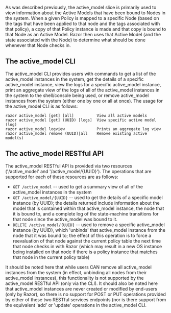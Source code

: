 As was described previously, the active_model slice is primarily used to view information about the Active Models that have been bound to Nodes in the system.  When a given Policy is mapped to a specific Node (based on the tags that have been applied to that node and the tags associated with that policy), a copy of that Policy instance is made and that copy is bound to that Node as an Active Model.  Razor then uses that Active Model (and the state associated with the Node) to determine what should be done whenever that Node checks in.

## The active_model CLI

The active_model CLI provides users with commands to get a list of the active_model instances in the system, get the details of a specific active_model instance, view the logs for a specific active_model instance, print an aggregate view of the logs of all of the active_model instances in the system to the shell/console being used, or remove active_model instances from the system (either one by one or all at once).  The usage for the active_model CLI is as follows:
```
razor active_model [get] [all]          View all active models
razor active_model [get] (UUID) [logs]  View specific active model (log)
razor active_model logview              Prints an aggregate log view
razor active_model remove (UUID)|all    Remove existing active model(s)
```
## The active_model RESTful API

The active_model RESTful API is provided via two resources ('/active_model' and '/active_model/{UUID}').  The operations that are supported for each of these resources are as follows:

* `GET /active_model` -- used to get a summary view of all of the active_model instances in the system
* `GET /active_model/{UUID}` -- used to get the details of a specific model instance (by UUID); the details returned include information about the model that is contained within that active_model instance, the node that it is bound to, and a complete log of the state-machine transitions for that node since the active_model was bound to it.
* `DELETE /active_model/{UUID}` -- used to remove a specific active_model instance (by UUID), which 'unbinds' that active_model instance from the node that it was bound to; the effect of this operation is to force a reevaluation of that node against the current policy table the next time that node checks in with Razor (which may result in a new OS instance being installed on that node if there is a policy instance that matches that node in the current policy table)

It should be noted here that while users CAN remove all active_model instances from the system (in effect, unbinding all nodes from their active_model instances), this functionality is not supported by the active_model RESTful API (only via the CLI).  It should also be noted here that active_model instances are never created or modified by end-users (only by Razor), so there is no support for POST or PUT operations provided by either of these two RESTful services endpoints (nor is there support from the equivalent 'add' or 'update' operations in the active_model CLI.